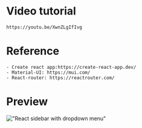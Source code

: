 

# Video tutorial

    https://youtu.be/XwnZLgIfIvg

# Reference

    - Create react app:https://create-react-app.dev/
    - Material-UI: https://mui.com/
    - React-router: https://reactrouter.com/

# Preview

!["React sidebar with dropdown menu"](https://user-images.githubusercontent.com/67447840/200093500-325d52c0-365e-4bef-9f63-3be736c917cb.gif "React sidebar with dropdown menu")
